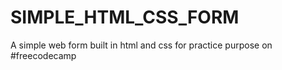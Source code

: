 # SIMPLE_HTML_CSS_FORM
A simple web form built in html and css for practice purpose on #freecodecamp
